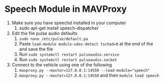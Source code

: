 # Speech Module in MAVProxy
1. Make sure you have speechd installed in your computer
   1. sudo apt-get install speech-dispatcher
2. Edit the file pulse audio defaults
   1. `sudo nano /etc/pulse/default.pa`
   2. Paste `load-module module-udev-detect tsched=0` at the end of the and save the file
   3. Run `sudo systemctl restart pulseaudio.service`
   4. Run `sudo systemctl restart pulseaudio.socket`
3. Connect to the vehicle using one of the following
   1. `mavproxy.py --master=127.0.0.1:14550 --load-module="speech"`
   2. `mavproxy.py --master=127.0.0.1:14550` and then `module load speech`